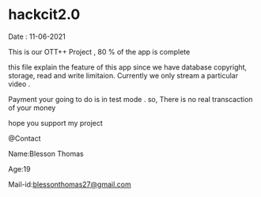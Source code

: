 # hackcit2.0
Date : 11-06-2021 

This is our OTT++ Project , 80 % of the app is complete 

this file explain the feature of this app
since we have database copyright, storage, read and write limitaion.  Currently we only stream a particular video .

Payment your going to do is in test mode . so, There is no real transcaction of your money







hope you support my project

@Contact

Name:Blesson Thomas

Age:19

Mail-id:blessonthomas27@gmail.com
